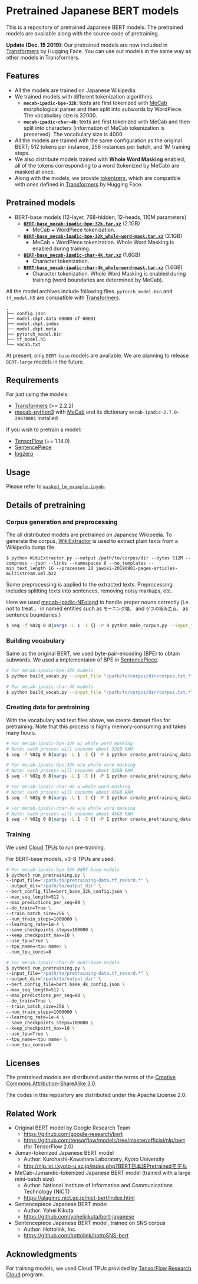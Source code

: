 # Pretrained Japanese BERT models

This is a repository of pretrained Japanese BERT models.
The pretrained models are available along with the source code of pretraining.

**Update (Dec. 15 2019)**: Our pretrained models are now included in [Transformers](https://github.com/huggingface/transformers) by Hugging Face.
You can use our models in the same way as other models in Transformers.

## Features

- All the models are trained on Japanese Wikipedia.
- We trained models with different tokenization algorithms.
    - **`mecab-ipadic-bpe-32k`**: texts are first tokenized with [MeCab](https://taku910.github.io/mecab) morphological parser and then split into subwords by WordPiece. The vocabulary size is 32000.
    - **`mecab-ipadic-char-4k`**: texts are first tokenized with MeCab and then split into characters (information of MeCab tokenization is preserved). The vocabulary size is 4000.
- All the models are trained with the same configuration as the original BERT; 512 tokens per instance, 256 instances per batch, and 1M training steps.
- We also distribute models trained with **Whole Word Masking** enabled; all of the tokens corresponding to a word (tokenized by MeCab) are masked at once.
- Along with the models, we provide [tokenizers](tokenization.py), which are compatible with ones defined in [Transformers](https://github.com/huggingface/transformers) by Hugging Face.

## Pretrained models

- BERT-base models (12-layer, 768-hidden, 12-heads, 110M parameters)
    - **[`BERT-base_mecab-ipadic-bpe-32k.tar.xz`](https://www.nlp.ecei.tohoku.ac.jp/~m-suzuki/bert-japanese/BERT-base_mecab-ipadic-bpe-32k.tar.xz)** (2.1GB)
        - MeCab + WordPiece tokenization.
    - **[`BERT-base_mecab-ipadic-bpe-32k_whole-word-mask.tar.xz`](https://www.nlp.ecei.tohoku.ac.jp/~m-suzuki/bert-japanese/BERT-base_mecab-ipadic-bpe-32k_whole-word-mask.tar.xz)** (2.1GB)
        - MeCab + WordPiece tokenization. Whole Word Masking is enabled during training.
    - **[`BERT-base_mecab-ipadic-char-4k.tar.xz`](https://www.nlp.ecei.tohoku.ac.jp/~m-suzuki/bert-japanese/BERT-base_mecab-ipadic-char-4k.tar.xz)** (1.6GB)
        - Character tokenization.
    - **[`BERT-base_mecab-ipadic-char-4k_whole-word-mask.tar.xz`](https://www.nlp.ecei.tohoku.ac.jp/~m-suzuki/bert-japanese/BERT-base_mecab-ipadic-char-4k_whole-word-mask.tar.xz)** (1.6GB)
        - Character tokenization. Whole Word Masking is enabled during training (word boundaries are determined by MeCab).

All the model archives include following files.
`pytorch_model.bin` and `tf_model.h5` are compatible with [Transformers](https://github.com/huggingface/transformers).

```
.
├── config.json
├── model.ckpt.data-00000-of-00001
├── model.ckpt.index
├── model.ckpt.meta
├── pytorch_model.bin
├── tf_model.h5
└── vocab.txt
```

At present, only `BERT-base` models are available.
We are planning to release `BERT-large` models in the future.

## Requirements

For just using the models:

- [Transformers](https://github.com/huggingface/transformers) (>= 2.2.2)
- [mecab-python3](https://github.com/SamuraiT/mecab-python3) with [MeCab](https://taku910.github.io/mecab) and its dictionary `mecab-ipadic-2.7.0-20070801` installed

If you wish to pretrain a model:

- [TensorFlow](https://github.com/tensorflow/tensorflow) (== 1.14.0)
- [SentencePiece](https://github.com/google/sentencepiece)
- [logzero](https://github.com/metachris/logzero)

## Usage

Please refer to [`masked_lm_example.ipynb`](masked_lm_example.ipynb).

## Details of pretraining

### Corpus generation and preprocessing

The all distributed models are pretrained on Japanese Wikipedia.
To generate the corpus, [WikiExtractor](https://github.com/attardi/wikiextractor) is used to extract plain texts from a Wikipedia dump file.

```
$ python WikiExtractor.py --output /path/to/corpus/dir --bytes 512M --compress --json --links --namespaces 0 --no_templates --min_text_length 16 --processes 20 jawiki-20190901-pages-articles-multistream.xml.bz2
```

Some preprocessing is applied to the extracted texts.
Preprocessing includes splitting texts into sentences, removing noisy markups, etc.

Here we used [mecab-ipadic-NEologd](https://github.com/neologd/mecab-ipadic-neologd) to handle proper nouns correctly (i.e. not to treat `。` in named entities such as `モーニング娘。` and `ゲスの極み乙女。` as sentence boundaries.)

```sh
$ seq -f %02g 0 8|xargs -L 1 -I {} -P 9 python make_corpus.py --input_file /path/to/corpus/dir/AA/wiki_{}.bz2 --output_file /path/to/corpus/dir/corpus.txt.{} --mecab_dict_path /path/to/neologd/dict/dir/
```

### Building vocabulary

Same as the original BERT, we used byte-pair-encoding (BPE) to obtain subwords.
We used a implementaion of BPE in [SentencePiece](https://github.com/google/sentencepiece).

```sh
# For mecab-ipadic-bpe-32k models
$ python build_vocab.py --input_file "/path/to/corpus/dir/corpus.txt.*" --output_file "/path/to/base/dir/vocab.txt" --subword_type bpe --vocab_size 32000

# For mecab-ipadic-char-4k models
$ python build_vocab.py --input_file "/path/to/corpus/dir/corpus.txt.*" --output_file "/path/to/base/dir/vocab.txt" --subword_type char --vocab_size 4000
```

### Creating data for pretraining

With the vocabulary and text files above, we create dataset files for pretraining.
Note that this process is highly memory-consuming and takes many hours.

```sh
# For mecab-ipadic-bpe-32k w/ whole word masking
# Note: each process will consume about 32GB RAM
$ seq -f %02g 0 8|xargs -L 1 -I {} -P 1 python create_pretraining_data.py --input_file /path/to/corpus/dir/corpus.txt.{} --output_file /path/to/base/dir/pretraining-data.tf_record.{} --do_whole_word_mask True --vocab_file /path/to/base/dir/vocab.txt --subword_type bpe --max_seq_length 512 --max_predictions_per_seq 80 --masked_lm_prob 0.15

# For mecab-ipadic-bpe-32k w/o whole word masking
# Note: each process will consume about 32GB RAM
$ seq -f %02g 0 8|xargs -L 1 -I {} -P 1 python create_pretraining_data.py --input_file /path/to/corpus/dir/corpus.txt.{} --output_file /path/to/base/dir/pretraining-data.tf_record.{} --vocab_file /path/to/base/dir/vocab.txt --subword_type bpe --max_seq_length 512 --max_predictions_per_seq 80 --masked_lm_prob 0.15

# For mecab-ipadic-char-4k w whole word masking
# Note: each process will consume about 45GB RAM
$ seq -f %02g 0 8|xargs -L 1 -I {} -P 1 python create_pretraining_data.py --input_file /path/to/corpus/dir/corpus.txt.{} --output_file /path/to/base/dir/pretraining-data.tf_record.{} --do_whole_word_mask True --vocab_file /path/to/base/dir/vocab.txt --subword_type char --max_seq_length 512 --max_predictions_per_seq 80 --masked_lm_prob 0.15

# For mecab-ipadic-char-4k w/o whole word masking
# Note: each process will consume about 45GB RAM
$ seq -f %02g 0 8|xargs -L 1 -I {} -P 1 python create_pretraining_data.py --input_file /path/to/corpus/dir/corpus.txt.{} --output_file /path/to/base/dir/pretraining-data.tf_record.{} --vocab_file /path/to/base/dir/vocab.txt --subword_type char --max_seq_length 512 --max_predictions_per_seq 80 --masked_lm_prob 0.15
```

### Training

We used [Cloud TPUs](https://cloud.google.com/tpu/) to run pre-training.

For BERT-base models, v3-8 TPUs are used.

```sh
# For mecab-ipadic-bpe-32k BERT-base models
$ python3 run_pretraining.py \
--input_file="/path/to/pretraining-data.tf_record.*" \
--output_dir="/path/to/output_dir" \
--bert_config_file=bert_base_32k_config.json \
--max_seq_length=512 \
--max_predictions_per_seq=80 \
--do_train=True \
--train_batch_size=256 \
--num_train_steps=1000000 \
--learning_rate=1e-4 \
--save_checkpoints_steps=100000 \
--keep_checkpoint_max=10 \
--use_tpu=True \
--tpu_name=<tpu name> \
--num_tpu_cores=8

# For mecab-ipadic-char-4k BERT-base models
$ python3 run_pretraining.py \
--input_file="/path/to/pretraining-data.tf_record.*" \
--output_dir="/path/to/output_dir" \
--bert_config_file=bert_base_4k_config.json \
--max_seq_length=512 \
--max_predictions_per_seq=80 \
--do_train=True \
--train_batch_size=256 \
--num_train_steps=1000000 \
--learning_rate=1e-4 \
--save_checkpoints_steps=100000 \
--keep_checkpoint_max=10 \
--use_tpu=True \
--tpu_name=<tpu name> \
--num_tpu_cores=8
```

## Licenses

The pretrained models are distributed under the terms of the [Creative Commons Attribution-ShareAlike 3.0](https://creativecommons.org/licenses/by-sa/3.0/).

The codes in this repository are distributed under the Apache License 2.0.

## Related Work

- Original BERT model by Google Research Team
    - https://github.com/google-research/bert
    - https://github.com/tensorflow/models/tree/master/official/nlp/bert (for TensorFlow 2.0)
- Juman-tokenized Japanese BERT model
    - Author: Kurohashi-Kawahara Laboratory, Kyoto University
    - http://nlp.ist.i.kyoto-u.ac.jp/index.php?BERT日本語Pretrainedモデル
- MeCab-Jumandic-tokenized Japanese BERT model (trained with a large mini-batch size)
    - Author: National Institute of Information and Communications Technology (NICT)
    - https://alaginrc.nict.go.jp/nict-bert/index.html
- Sentencepiece Japanese BERT model
    - Author: Yohei Kikuta
    - https://github.com/yoheikikuta/bert-japanese
- Sentencepiece Japanese BERT model, trained on SNS corpus
    - Author: Hottolink, Inc.
    - https://github.com/hottolink/hottoSNS-bert

## Acknowledgments

For training models, we used Cloud TPUs provided by [TensorFlow Research Cloud](https://www.tensorflow.org/tfrc/) program.
